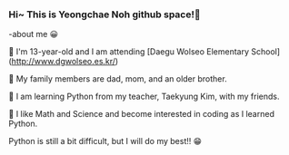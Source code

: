 ### Hi~ This is Yeongchae Noh github space!👋

-about me 😀

🧡 I'm 13-year-old and I am attending [Daegu Wolseo Elementary School] (http://www.dgwolseo.es.kr/)

💛 My family members are dad, mom, and an older brother.

💚 I am learning Python from my teacher, Taekyung Kim, with my friends.

💙 I like Math and Science and become interested in coding as I learned Python.

Python is still a bit difficult, but I will do my best!! 😁
